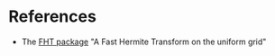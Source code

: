 # References

- The [FHT package](https://www.cs.dartmouth.edu/~rockmore/FHT.htm) "A Fast Hermite Transform on the uniform grid"
